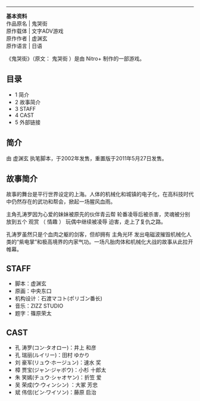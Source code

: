 ---  
**基本资料**  
作品原名  |  鬼哭街   
原作载体  |  文字ADV游戏   
原作作者  |  虚渊玄   
原作语言  |  日语   
  
《鬼哭街》（原文：  鬼哭街  ）是由  Nitro+  制作的一部游戏。

##  目录

  * 1  简介 
  * 2  故事简介 
  * 3  STAFF 
  * 4  CAST 
  * 5  外部链接 

##  简介

由  虚渊玄  执笔脚本，于2002年发售，重置版于2011年5月27日发售。

##  故事简介

故事的舞台是平行世界设定的上海。人体的机械化和城镇的电子化，在高科技时代中仍然存在的武功和帮会，掀起一场腥风血雨。

主角孔涛罗因为心爱的妹妹被原先的伙伴青云帮  轮番凌辱后被杀害，灵魂被分别放到五个  观赏  （  情趣  ）  玩偶中继续被凌辱  迫害，走上了复仇之路。

孔涛罗虽然只是个血肉之躯的剑客，但却拥有  主角光环
发出电磁波摧毁机械化人类的“紫电掌”和极高境界的内家气功。一场凡胎肉体和机械化大战的故事从此拉开帷幕。

##  STAFF

  * 脚本：虚渊玄 
  * 原画：中央东口 
  * 机构设计：石渡マコト(ポリゴン番长) 
  * 音乐：ZIZZ STUDIO 
  * 题字：篠原荣太 

##  CAST

  * 孔 涛罗(コン·タオロー)：井上 和彦 
  * 孔 瑞丽(ルイリー)：田村 ゆかり 
  * 刘 豪军(リュウ·ホージュン)：速水 奖 
  * 樟 贾宝(ジャン·ジャボウ)：小杉 十郎太 
  * 朱 笑嫣(チュウ·シャオヤン)：折笠 爱 
  * 吴 荣成(ウ·ウィンシン) ：大冢 芳忠 
  * 斌 伟信(ビン·ワイソン)：藤原 启治 